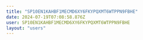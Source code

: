 ```yaml
---
title: "SP10EN1KAHBF1MECMD6XY6FKYPQXMT6WTPPN9FBHE"
date: 2024-07-19T07:08:58.876Z
user: SP10EN1KAHBF1MECMD6XY6FKYPQXMT6WTPPN9FBHE
layout: "users"
---
```

    